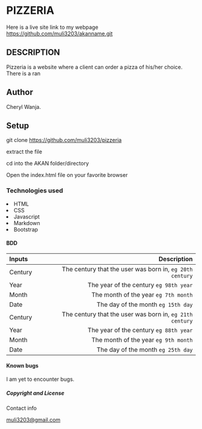 # PIZZERIA

Here is a live site link to my webpage https://github.com/muli3203/akanname.git

## DESCRIPTION

Pizzeria is a website where a client can order a pizza of his/her choice. There is a ran

## Author
 Cheryl Wanja.

## Setup

git clone https://github.com/muli3203/pizzeria

extract the file

cd into the AKAN folder/directory

Open the index.html file on your favorite browser

### Technologies used
<li>HTML</li>
<li>CSS</li>
<li>Javascript</li>
<li>Markdown</li>
<li>Bootstrap</li>

#### BDD

| Inputs |  Description |
| :---   |          ---: |
| Century   | The century that the user was born in, ``eg 20th century``|
| Year     | The year of the century ``eg 98th year``|
| Month    | The month of the year ``eg 7th month``|
| Date     |  The day of the month ``eg 15th day``  |
| Century   | The century that the user was born in, ``eg 21th century``|
| Year     | The year of the century ``eg 88th year``|
| Month    | The month of the year ``eg 9th month``|
| Date     |  The day of the month ``eg 25th day``  |

#### Known bugs

I am yet to encounter bugs.

##### Copyright and License
 Contact info

 muli3203@gmail.com


